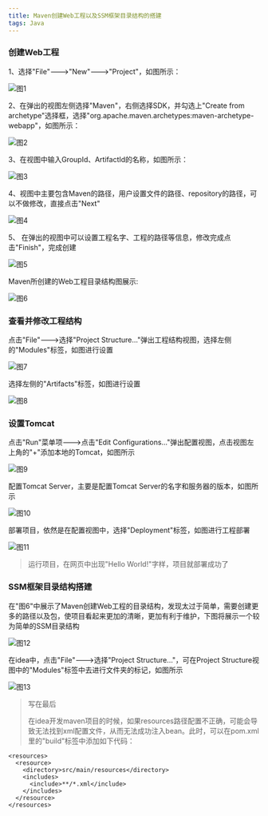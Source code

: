 ```yaml
---
title: Maven创建Web工程以及SSM框架目录结构的搭建
tags: Java
---
```


### 创建Web工程

1、选择"File"--->"New"--->"Project"，如图所示：

![图1](maven创建web工程/1.png)

2、在弹出的视图左侧选择"Maven"，右侧选择SDK，并勾选上"Create from archetype"选择框，选择"org.apache.maven.archetypes:maven-archetype-webapp"，如图所示：

![图2](maven创建web工程/2.png)

3、在视图中输入GroupId、ArtifactId的名称，如图所示：

![图3](maven创建web工程/3.png)

4、视图中主要包含Maven的路径，用户设置文件的路径、repository的路径，可以不做修改，直接点击"Next"

![图4](maven创建web工程/4.png)

5、 在弹出的视图中可以设置工程名字、工程的路径等信息，修改完成点击"Finish"，完成创建

![图5](maven创建web工程/5.png)

Maven所创建的Web工程目录结构图展示:

![图6](maven创建web工程/6.png)

### 查看并修改工程结构

点击"File"--->选择"Project Structure..."弹出工程结构视图，选择左侧的"Modules"标签，如图进行设置

![图7](maven创建web工程/7.png)

选择左侧的"Artifacts"标签，如图进行设置

![图8](maven创建web工程/8.png)

### 设置Tomcat

点击"Run"菜单项--->点击"Edit Configurations..."弹出配置视图，点击视图左上角的"+"添加本地的Tomcat，如图所示

![图9](maven创建web工程/9.png)

配置Tomcat Server，主要是配置Tomcat Server的名字和服务器的版本，如图所示

![图10](maven创建web工程/10.png)

部署项目，依然是在配置视图中，选择"Deployment"标签，如图进行工程部署

![图11](maven创建web工程/11.png)


>运行项目，在网页中出现"Hello World!"字样，项目就部署成功了


### SSM框架目录结构搭建

在"图6"中展示了Maven创建Web工程的目录结构，发现太过于简单，需要创建更多的路径以及包，使项目看起来更加的清晰，更加有利于维护，下图将展示一个较为简单的SSM目录结构

![图12](maven创建web工程/12.png)

在idea中，点击"File"--->选择"Project Structure..."，可在Project Structure视图中的"Modules"标签中去进行文件夹的标记，如图所示

![图13](maven创建web工程/13.png)



>写在最后
>
>在idea开发maven项目的时候，如果resources路径配置不正确，可能会导致无法找到xml配置文件，从而无法成功注入bean。此时，可以在pom.xml里的"build"标签中添加如下代码：


	<resources>
      <resource>
        <directory>src/main/resources</directory>
        <includes>
          <include>**/*.xml</include>
        </includes>
      </resource>
    </resources>









